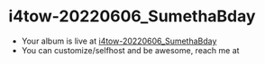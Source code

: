 # i4tow-20220606_SumethaBday
- Your album is live at [i4tow-20220606_SumethaBday](https://rathnasorg.github.io/i4tow/a/i4tow-20220606_SumethaBday/0/d750rw.github.io)
- You can customize/selfhost and be awesome, reach me at 
